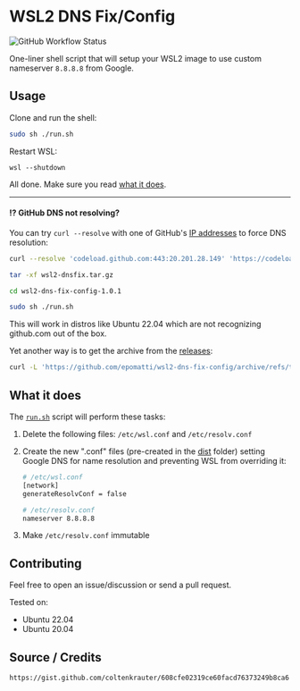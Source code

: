 # WSL2 DNS Fix/Config

![GitHub Workflow Status](https://img.shields.io/github/actions/workflow/status/epomatti/wsl2-dns-fix-config/shell.yml)

One-liner shell script that will setup your WSL2 image to use custom nameserver `8.8.8.8` from Google.

## Usage

Clone and run the shell:

```bash
sudo sh ./run.sh
```
Restart WSL:

```
wsl --shutdown
```
All done. Make sure you read [what it does](#what-it-does).

---
#### ⁉️ GitHub DNS not resolving?

You can try `curl --resolve` with one of GitHub's [IP addresses](https://docs.github.com/en/authentication/keeping-your-account-and-data-secure/about-githubs-ip-addresses) to force DNS resolution:

```sh
curl --resolve 'codeload.github.com:443:20.201.28.149' 'https://codeload.github.com/epomatti/wsl2-dns-fix-config/tar.gz/refs/tags/v1.0.1' -o wsl2-dnsfix.tar.gz

tar -xf wsl2-dnsfix.tar.gz

cd wsl2-dns-fix-config-1.0.1

sudo sh ./run.sh
```
This will work in distros like Ubuntu 22.04 which are not recognizing github.com out of the box.

Yet another way is to get the archive from the [releases](https://github.com/epomatti/wsl2-dns-fix-config/releases):

```sh
curl -L 'https://github.com/epomatti/wsl2-dns-fix-config/archive/refs/tags/v1.0.1.tar.gz' -o wsl2-dnsfix.tar.gz
```

## What it does

The [`run.sh`](./run.sh) script will perform these tasks:

1. Delete the following files: `/etc/wsl.conf` and `/etc/resolv.conf`
2. Create the new ".conf" files (pre-created in the [dist](./dist/) folder) setting Google DNS for name resolution and preventing WSL from overriding it:

    ```sh
    # /etc/wsl.conf
    [network]
    generateResolvConf = false
    ```
    ```sh
    # /etc/resolv.conf
    nameserver 8.8.8.8
    ```
    
3. Make `/etc/resolv.conf` immutable

## Contributing

Feel free to open an issue/discussion or send a pull request.

Tested on:
- Ubuntu 22.04
- Ubuntu 20.04

## Source / Credits

```
https://gist.github.com/coltenkrauter/608cfe02319ce60facd76373249b8ca6
```
